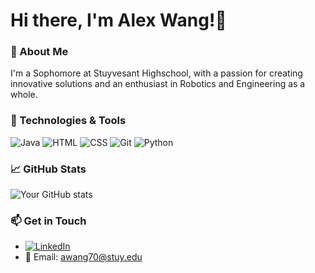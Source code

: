 # Hi there, I'm Alex Wang!👋 
### 🚀 About Me
I'm a Sophomore at Stuyvesant Highschool, with a passion for creating innovative solutions and an enthusiast in Robotics and Engineering as a whole.

### 🔧 Technologies & Tools
![Java](https://img.shields.io/badge/-Java-333?style=flat&logo=java)
![HTML](https://img.shields.io/badge/-HTML-333?style=flat&logo=html5)
![CSS](https://img.shields.io/badge/-CSS-333?style=flat&logo=css3)
![Git](https://img.shields.io/badge/-Git-333?style=flat&logo=git)
![Python](https://img.shields.io/badge/-Python-333?style=flat&logo=python)

<!-- Add more as needed -->

### 📈 GitHub Stats
![Your GitHub stats](https://github-readme-stats.vercel.app/api?username=YourUsername&show_icons=true&theme=radical)

### 📫 Get in Touch
- [![LinkedIn](https://img.shields.io/badge/-LinkedIn-0077B5?style=flat&logo=LinkedIn&logoColor=white)](https://www.linkedin.com/in/alex-wang-b23097314/)
- 📧 Email: [awang70@stuy.edu](mailto:awang70@stuy.edu)

